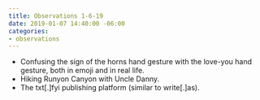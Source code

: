 ```yaml
---
title: Observations 1-6-19
date: 2019-01-07 14:40:00 -06:00
categories:
- observations
---
```


- Confusing the sign of the horns hand gesture with the love-you hand gesture, both in emoji and in real life.
- Hiking Runyon Canyon with Uncle Danny.
- The txt[.]fyi publishing platform (similar to write[.]as).